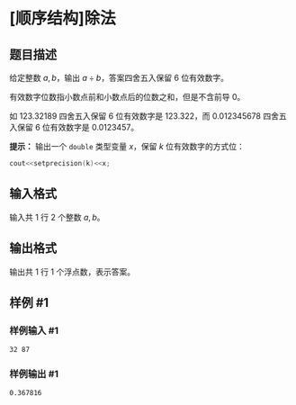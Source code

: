 # [顺序结构]除法

## 题目描述

给定整数 $a,b$，输出 $a\div b$，答案四舍五入保留 $6$ 位有效数字。

有效数字位数指小数点前和小数点后的位数之和，但是不含前导 $0$。

如 $123.32189$ 四舍五入保留 $6$ 位有效数字是 $123.322$，而 $0.012345678$ 四舍五入保留 $6$ 位有效数字是 $0.0123457$。

**提示：**
输出一个 `double` 类型变量 $x$，保留 $k$ 位有效数字的方式位：
```cpp
cout<<setprecision(k)<<x;
```

## 输入格式

输入共 $1$ 行 $2$ 个整数 $a,b$。

## 输出格式

输出共 $1$ 行 $1$ 个浮点数，表示答案。

## 样例 #1

### 样例输入 #1

```
32 87
```

### 样例输出 #1

```
0.367816
```